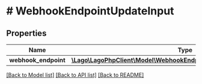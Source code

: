 # # WebhookEndpointUpdateInput

## Properties

Name | Type | Description | Notes
------------ | ------------- | ------------- | -------------
**webhook_endpoint** | [**\Lago\LagoPhpClient\Model\WebhookEndpointCreateInputWebhookEndpoint**](WebhookEndpointCreateInputWebhookEndpoint.md) |  | [optional]

[[Back to Model list]](../../README.md#models) [[Back to API list]](../../README.md#endpoints) [[Back to README]](../../README.md)

